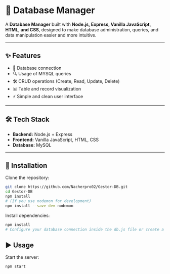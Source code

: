 # 📂 Database Manager

A **Database Manager** built with **Node.js, Express, Vanilla JavaScript, HTML, and CSS**, designed to make database administration, queries, and data manipulation easier and more intuitive.  

---

## ✨ Features
- 📌 Database connection  
- 🔍 Usage of MYSQL queries 
- 🛠️ CRUD operations (Create, Read, Update, Delete)  
- 📊 Table and record visualization  
- ⚡ Simple and clean user interface  

---

## 🛠️ Tech Stack
- **Backend:** Node.js + Express  
- **Frontend:** Vanilla JavaScript, HTML, CSS  
- **Database:** MySQL  

---

## 🚀 Installation

Clone the repository:

```bash
git clone https://github.com/Nacherpro02/Gestor-DB.git
cd Gestor-DB
npm install
# (If you use nodemon for development)
npm install --save-dev nodemon
```
Install dependencies:
```bash
npm install
# Configure your database connection inside the db.js file or create a .env file with your own credentials in Gestor-DB/backend/API/.
```

## ▶️ Usage
Start the server:
```bash
npm start
```
